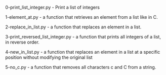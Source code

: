 0-print_list_integer.py - Print a list of integers

1-element_at.py - a function that retrieves an element from a list like in C.

2-replace_in_list.py - a function that replaces an element in a list.


3-print_reversed_list_integer.py - a function that prints all integers of a list, in reverse order.

4-new_in_list.py - a function that replaces an element in a list at a specific position without modifying the original list

5-no_c.py -  a function that removes all characters c and C from a string.

